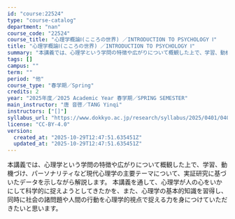 ```yaml
---
id: "course:22524"
type: "course-catalog"
department: "nan"
course_code: "22524"
course_title: "心理学概論Ⅰ(こころの世界) ／INTRODUCTION TO PSYCHOLOGY Ⅰ"
title: "心理学概論Ⅰ(こころの世界) ／INTRODUCTION TO PSYCHOLOGY Ⅰ"
summary: "本講義では、心理学という学問の特徴や広がりについて概観した上で、学習、動機づけ、パーソナリティなど現代心理学の主要テーマについて、実証研究に基づいたデータを示しながら解説します。 本講義を通して、心理学が人の心をいかにして科学的に捉えようと…"
tags: []
campus: ""
term: ""
period: "他"
course_type: "春学期／Spring"
credits: 2
year: "2025年度／2025 Academic Year 春学期／SPRING SEMESTER"
main_instructor: "唐 音啓／TANG Yinqi"
instructors: ["[]"]
syllabus_url: "https://www.dokkyo.ac.jp/research/syllabus/2025/0401/0401_22524_ja_JP.html"
license: "CC-BY-4.0"
version:
  created_at: "2025-10-29T12:47:51.635451Z"
  updated_at: "2025-10-29T12:47:51.635451Z"
---
```

本講義では、心理学という学問の特徴や広がりについて概観した上で、学習、動機づけ、パーソナリティなど現代心理学の主要テーマについて、実証研究に基づいたデータを示しながら解説します。 本講義を通して、心理学が人の心をいかにして科学的に捉えようとしてきたかを、また、心理学の基本的知識を習得し、同時に社会の諸問題や人間の行動を心理学的視点で捉える力を身につけていただきたいと思います。
